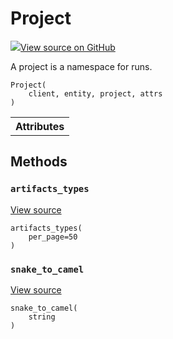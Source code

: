 # Project



[![](https://www.tensorflow.org/images/GitHub-Mark-32px.png)View source on GitHub](https://www.github.com/wandb/client/tree/v0.10.28/wandb/apis/public.py#L717-L735)




A project is a namespace for runs.

<pre><code>Project(
    client, entity, project, attrs
)</code></pre>







<!-- Tabular view -->
<table>
<tr><th>Attributes</th></tr>


</table>



## Methods

<h3 id="artifacts_types"><code>artifacts_types</code></h3>

<a target="_blank" href="https://www.github.com/wandb/client/tree/v0.10.28/wandb/apis/public.py#L733-L735">View source</a>

<pre><code>artifacts_types(
    per_page=50
)</code></pre>




<h3 id="snake_to_camel"><code>snake_to_camel</code></h3>

<a target="_blank" href="https://www.github.com/wandb/client/tree/v0.10.28/wandb/apis/public.py#L561-L563">View source</a>

<pre><code>snake_to_camel(
    string
)</code></pre>






